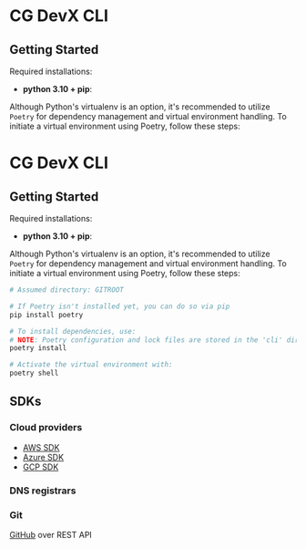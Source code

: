 # CG DevX CLI

## Getting Started

Required installations:
* **python 3.10 + pip**:

Although Python's virtualenv is an option, it's recommended to utilize `Poetry` for dependency management and virtual environment handling. To initiate a virtual environment using Poetry, follow these steps:

# CG DevX CLI

## Getting Started

Required installations:
* **python 3.10 + pip**:

Although Python's virtualenv is an option, it's recommended to utilize `Poetry` for dependency management and virtual environment handling. To initiate a virtual environment using Poetry, follow these steps:

```bash
# Assumed directory: GITROOT

# If Poetry isn't installed yet, you can do so via pip
pip install poetry

# To install dependencies, use:
# NOTE: Poetry configuration and lock files are stored in the 'cli' directory.
poetry install

# Activate the virtual environment with:
poetry shell
```

## SDKs

### Cloud providers

- [AWS SDK](https://github.com/boto/boto3)
- [Azure SDK](https://github.com/Azure/azure-sdk-for-python)
- [GCP SDK](https://github.com/googleapis/google-cloud-python#google-cloud-datastore)

### DNS registrars 


### Git

[GitHub]() over REST API